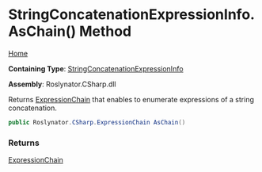 # StringConcatenationExpressionInfo\.AsChain\(\) Method

[Home](../../../../../README.md)

**Containing Type**: [StringConcatenationExpressionInfo](../README.md)

**Assembly**: Roslynator\.CSharp\.dll

  
Returns [ExpressionChain](../../../ExpressionChain/README.md) that enables to enumerate expressions of a string concatenation\.

```csharp
public Roslynator.CSharp.ExpressionChain AsChain()
```

### Returns

[ExpressionChain](../../../ExpressionChain/README.md)

